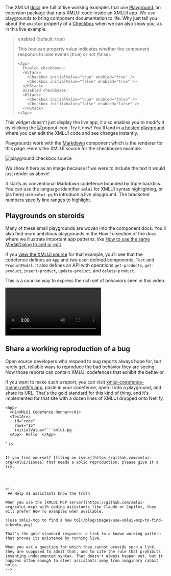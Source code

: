The XMLUI [docs](https://docs.xmlui.org) are full of live working examples that use [Playground](https://github.com/xmlui-org/xmlui/tree/main/packages/xmlui-playground), an extension package that runs XMLUI code inside an XMLUI app. We use playgrounds to bring component documentation to life. Why just tell you about the `enabled` property of a [Checkbox](https://docs.xmlui.org/components/Checkbox) when we can also show you, as in this live example.

<blockquote>
enabled (default: true)

This boolean property value indicates whether the component responds to user events (true) or not (false).

```xmlui-pg {4-6} {9-10} name="Click the checkboxes"
<App>
  Enabled checkboxes:
  <HStack>
    <Checkbox initialValue="true" enabled="true" />
    <Checkbox initialValue="false" enabled="true" />
  </HStack>
  Disabled checkboxes:
  <HStack>
    <Checkbox initialValue="true" enabled="false" />
    <Checkbox initilaValue="false" enabled="false" />
  </HStack>
</App>
```
</blockquote>

This widget doesn't just display the live app, it also enables you to modify it by clicking the ![popout](/resources/pg-popout.svg) icon. Try it now! You'll land in [a hosted playground](https://playground.xmlui.org/#/playground/#H4sIAAAAAAAAE61W204bMRD9ldWUx2zJhRBYpZXCTVQCVBUKlQoPk%2FUkseK1LduBBZR%2Fr%2BzdJtmw4SLxlsycmTmeOfbsM1iHkqFQkiB5BtQaEugPtP5%2BK6PoWOJQEIvSCaXTocrJJt7cP710mE4DJIr6h6U34pI7juIaxYy%2B3YIzM7qFiIokS8P2W4EjFPaVyP72Sv0jbj%2BV4%2F%2FaG0gK3EyyGrrCsr9dNBQakKpMK0nSWUj%2B3vn%2FcsTHvvVuQhl56zNIzAgS%2BHN%2B9vtHdCDUOLryTmgAZ5DAUKhx7EoL5Y4k83GQZ2LG4a5RpLpGY33eIabTsVEzyQ6VUAYS2Er9j9jOzAhTipuBlrdowzM0j5DAl05nt3d4uPCUWO9pUbvX2YHGeuI4VdKRdPEgaKimSIb5DWduUiJanXZT56v2aoa9ncI9VPnlBJl6iCXe%2F0RJogRIL9qXPC5K1EsS3WYNfC1pXYhGxrgcX5NxPEVRqWB1gAWehpH5xccTVxxnBdaqHvTI4AP5UXSaxRkd5W7B%2FozL6QoTSpVkaB7j3eZyVFwynqJbBsQxpo7f%2BxE5g9JqNCTda%2FiJug8c3gnXhqwl9iKgpv3V%2FGsdbTXrplBTpjZupKS7Id%2FjmoMPlWB1zdzIZT%2FkrMEvUm5Vbkbc3RQQCrwV58lf8ieKT1teE193u4ay6qGCp1e0qNATMj6z8anLxJV%2FaIJogmaEDwgvx4LOkUpnGUnnOVl%2FWbsHuzu9boVyBbPszJfWQbvTHtSMxpJGE7TwIj21qUsI8wYwNNOa1%2Bb1R6FWCh9QzCdf86Lh8QVZR6x8o3QeWSU4i9YC2rWcwpQmhDXy7TY3T8G3cu94vzfYe9ekTvZPBicHH5tUZ2%2Bn1z2G%2BbwBhqyamdTvmuf5%2FM6blHZcybAuRjwnVqybJCy0BtgH1NpfyfK%2FNnTP6eFcsSVGGU7SoU8DCUyU4U9KOhTQgOJOlCmry6t0hY%2BPUs9hJXrJQBK%2BRubzfwm13uekCAAA) where you can edit the XMLUI code and see changes instantly.

Playgrounds work with the [Markdown](https://docs.xmlui.org/components/Markdown) component which is the renderer for this page. Here's the XMLUI source for the checkboxes example.

![playground checkbox source](/blog/images/playground-checkbox-source.png)

 We show it here as an image because if we were to include the text it would just render as above!

It starts as conventional Markdown codefence bounded by triple backtics. You can use the language identifier `xmlui` for XMLUI syntax highlighting, or (as here) use `xmlui-pg` to introduce a live playground. The bracketed numbers specify line ranges to highlight.

## Playgrounds on steroids

Many of these small playgrounds are woven into the component docs. You'll also find more ambitious playgrounds in the How To section of the docs where we illustrate important app patterns, like <a target="_blank" href="https://docs.xmlui.org/howto/use-the-same-modaldialog-to-add-or-edit">How to use the same ModalDialog to add or edit</a>.

If you [view the XMLUI source](https://github.com/xmlui-org/xmlui/blob/main/docs/public/pages/howto/use-the-same-modaldialog-to-add-or-edit.md) for that example, you'll see that the codefence defines an `App` and two user-defined components, `Test` and `ProductModal`. It also defines an API with operations `get-products`, `get-product`, `insert-product`, `update-product`, and `delete-product`.

 This is a concise way to express the rich set of behaviors seen in this video.

 <video controls autoplay src="/blog/images/an-advanced-codefence.mp4"></video>

## Share a working reproduction of a bug

Open source developers who respond to bug reports always hope for, but rarely get, reliable ways to reproduce the bad behavior they are seeing. Now those reports can contain XMLUI codefences that exhibit the behavior.

If you want to make such a report, you can visit [xmlui-codefence-runner.netlify.app](https://xmlui-codefence-runner.netlify.app/), paste in your codefence, open it into a playground, and share its URL. That's the gold standard for this kind of thing, and it's implemented for that site with a dozen lines of XMLUI dropped onto Netlify.

```xmlui
<App>
  <H1>XMLUI Codefence Runner</H1>
  <TextArea
    id="code"
    rows="15"
    initialValue="```xmlui-pg
  <App>  Hello  </App>
  ```
  " />
  <Markdown content="{code.value}" />
</App>
```

If you find yourself [filing an issue](https://github.com/xmlui-org/xmlui/issues) that needs a solid reproduction, please give it a try.




<!--
 ## Help AI assistants know the truth

When you use the [XMLUI MCP server](https://github.com/xmlui-org/xmlui-mcp) with coding assistants like Claude or Copilot, they will prefer How To examples when available.

![use xmlui-mcp to find a how to](/blog/images/use-xmlui-mcp-to-find-a-howto.png)

That's the gold standard response: a link to a known working pattern that proves its existence by running live.

When you ask a question for which they cannot provide such a link, they are supposed to admit that, and to cite the rule that prohibits inventing undocumented syntax. That doesn't always happen yet, but it happens often enough to steer assistants away from imaginary rabbit holes.
-->

